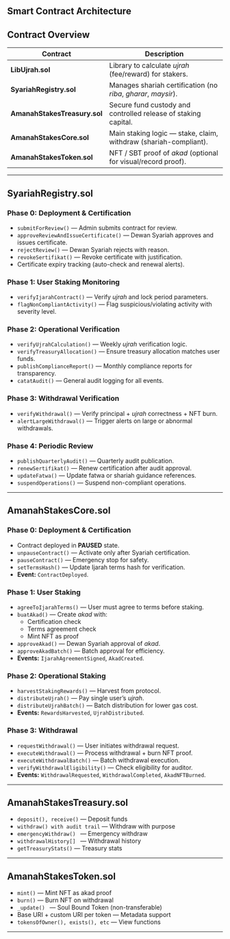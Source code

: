 ## Smart Contract Architecture

## Contract Overview

| Contract | Description |
|-----------|--------------|
| **LibUjrah.sol** | Library to calculate *ujrah* (fee/reward) for stakers. |
| **SyariahRegistry.sol** | Manages shariah certification (no *riba*, *gharar*, *maysir*). |
| **AmanahStakesTreasury.sol** | Secure fund custody and controlled release of staking capital. |
| **AmanahStakesCore.sol** | Main staking logic — stake, claim, withdraw (shariah-compliant). |
| **AmanahStakesToken.sol** | NFT / SBT proof of *akad* (optional for visual/record proof). |

---

## SyariahRegistry.sol

### Phase 0: Deployment & Certification
- `submitForReview()` — Admin submits contract for review.  
- `approveReviewAndIssueCertificate()` — Dewan Syariah approves and issues certificate.  
- `rejectReview()` — Dewan Syariah rejects with reason.  
- `revokeSertifikat()` — Revoke certificate with justification.  
- Certificate expiry tracking (auto-check and renewal alerts).

### Phase 1: User Staking Monitoring
- `verifyIjarahContract()` — Verify *ujrah* and lock period parameters.  
- `flagNonCompliantActivity()` — Flag suspicious/violating activity with severity level.

### Phase 2: Operational Verification
- `verifyUjrahCalculation()` — Weekly *ujrah* verification logic.  
- `verifyTreasuryAllocation()` — Ensure treasury allocation matches user funds.  
- `publishComplianceReport()` — Monthly compliance reports for transparency.  
- `catatAudit()` — General audit logging for all events.

### Phase 3: Withdrawal Verification
- `verifyWithdrawal()` — Verify principal + *ujrah* correctness + NFT burn.  
- `alertLargeWithdrawal()` — Trigger alerts on large or abnormal withdrawals.

### Phase 4: Periodic Review
- `publishQuarterlyAudit()` — Quarterly audit publication.  
- `renewSertifikat()` — Renew certification after audit approval.  
- `updateFatwa()` — Update fatwa or shariah guidance references.  
- `suspendOperations()` — Suspend non-compliant operations.

---

## AmanahStakesCore.sol

### Phase 0: Deployment & Certification
- Contract deployed in **PAUSED** state.  
- `unpauseContract()` — Activate only after Syariah certification.  
- `pauseContract()` — Emergency stop for safety.  
- `setTermsHash()` — Update Ijarah terms hash for verification.  
- **Event:** `ContractDeployed`.

### Phase 1: User Staking
- `agreeToIjarahTerms()` — User must agree to terms before staking.  
- `buatAkad()` — Create *akad* with:
  - Certification check  
  - Terms agreement check  
  - Mint NFT as proof  
- `approveAkad()` — Dewan Syariah approval of *akad*.  
- `approveAkadBatch()` — Batch approval for efficiency.  
- **Events:** `IjarahAgreementSigned`, `AkadCreated`.

### Phase 2: Operational Staking
- `harvestStakingRewards()` — Harvest from protocol.  
- `distributeUjrah()` — Pay single user’s *ujrah*.  
- `distributeUjrahBatch()` — Batch distribution for lower gas cost.  
- **Events:** `RewardsHarvested`, `UjrahDistributed`.

### Phase 3: Withdrawal
- `requestWithdrawal()` — User initiates withdrawal request.  
- `executeWithdrawal()` — Process withdrawal + burn NFT proof.  
- `executeWithdrawalBatch()` — Batch withdrawal execution.  
- `verifyWithdrawalEligibility()` — Check eligibility for auditor.  
- **Events:** `WithdrawalRequested`, `WithdrawalCompleted`, `AkadNFTBurned`.

---

## AmanahStakesTreasury.sol

- `deposit(), receive()` — Deposit funds
- `withdraw() with audit trail` — Withdraw with purpose
- `emergencyWithdraw() ` — Emergency withdraw
- `withdrawalHistory[] ` — Withdrawal history
- `getTreasuryStats()` — Treasury stats

---

## AmanahStakesToken.sol

- `mint()` — Mint NFT as akad proof 
- `burn()` — Burn NFT on withdrawal
- `_update() ` — Soul Bound Token (non-transferable)
- Base URI + custom URI per token — Metadata support
- `tokensOfOwner(), exists(), etc` — View functions

---
